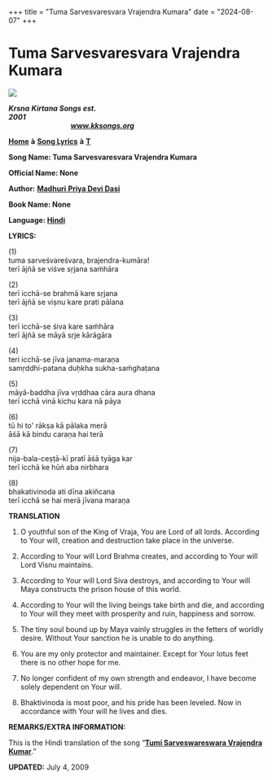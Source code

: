 +++
title = "Tuma Sarvesvaresvara Vrajendra Kumara"
date = "2024-08-07"
+++

# Tuma Sarvesvaresvara Vrajendra Kumara
**[![](http://kksongs.org/image_files/image002.jpg)](http://kksongs.org/)**

**_Krsna_** **_Kirtana Songs est. 2001_**                                                                                                                                                      **_www.kksongs.org_**

**[Home](http://kksongs.org/)** **à** **[Song Lyrics](http://kksongs.org/lyrics.html)** **à** **[T](http://kksongs.org/songs/song_t.html)**

**Song Name: Tuma Sarvesvaresvara Vrajendra Kumara**

**Official Name: None**

**Author:** [**Madhuri** **Priya Devi Dasi**](http://kksongs.org/authors/list/madhuripriya.html)

**Book Name: None**

**Language: [Hindi](http://kksongs.org/language/list/hindi.html)**

**LYRICS:**

(1)  
tuma sarveśvareśvara, brajendra-kumāra!  
terī ājñā se viśve sṛjana saḿhāra

(2)  
terī icchā\-se brahmā kare sṛjana  
terī ājñā se viṣnu kare prati pālana

(3)  
terī icchā\-se śiva kare saḿhāra  
terī ājñā se māyā sṛje kārāgāra

(4)  
teri icchā\-se jīva janama-maraṇa  
samṛddhi-patana duḥkha sukha-saḿghaṭana

(5)  
māyā-baddha jīva vṛddhaa cāra aura dhana  
terī icchā vinā kichu kara nā pāya

(6)  
tū hi to' rākṣa kā pālaka merā  
āśā kā bindu caraṇa hai terā

(7)  
nija-bala-ceṣṭā-kī pratī āśā tyāga kar  
terī icchā ke hūń aba nirbhara

(8)  
bhakativinoda ati dīna akiñcana  
terī icchā se hai merā jīvana maraṇa

**TRANSLATION**

1) O youthful son of the King of Vraja, You are Lord of all lords. According to Your will, creation and destruction take place in the universe.

2) According to Your will Lord Brahma creates, and according to Your will Lord Visnu maintains.

3) According to Your will Lord Siva destroys, and according to Your will Maya constructs the prison house of this world.

4) According to Your will the living beings take birth and die, and according to Your will they meet with prosperity and ruin, happiness and sorrow.

5) The tiny soul bound up by Maya vainly struggles in the fetters of worldly desire. Without Your sanction he is unable to do anything.

6) You are my only protector and maintainer. Except for Your lotus feet there is no other hope for me.

7) No longer confident of my own strength and endeavor, I have become solely dependent on Your will.

8) Bhaktivinoda is most poor, and his pride has been leveled. Now in accordance with Your will he lives and dies.

**REMARKS/EXTRA INFORMATION:**

This is the Hindi translation of the song “**[Tumi Sarveswareswara Vrajendra Kumar](http://kksongs.org/songs/t/tumisarveswareswara.html)**.”

**UPDATED:** July 4, 2009